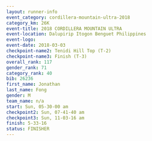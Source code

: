 ```yaml
---
layout: runner-info 
event_category: cordillera-mountain-ultra-2018 
category_km: 26K 
event-title: 2018 CORDILLERA MOUNTAIN ULTRA 
event-location: Dalupirip Itogon Benguet Philippines 
event-logo: 
event-date: 2018-03-03 
checkpoint-name2: Tenidi Hill Top (T-2) 
checkpoint-name3: Finish (T-3) 
overall_rank: 117
gender_rank: 71
category_rank: 40
bib: 26236
first_name: Jonathan
last_name: Fong
gender: M
team_name: n/a
start: Sun, 05-30-00 am
checkpoint2: Sun, 07-41-40 am
checkpoint3: Sun, 11-03-16 am
finish: 5-33-16
status: FINISHER
---
```

